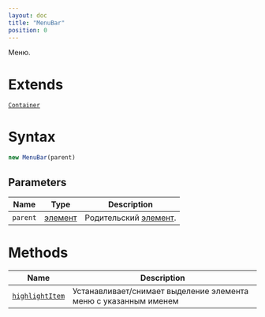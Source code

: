 ```yaml
---
layout: doc
title: "MenuBar"
position: 0
---
```


Меню.

# Extends

[`Container`](../../Core/Container/)

# Syntax

```js
new MenuBar(parent)
```

## Parameters

|Name|Type|Description|
|----|----|-----------|
|`parent`|[элемент](../../Core/Elements/Element)|Родительский [элемент](../../Core/Elements/Element).|

# Methods

|Name|Description|
|----|-----------|
|[`highlightItem`](MenuBar.highlightItem/)|Устанавливает/снимает выделение элемента меню с указанным именем|

